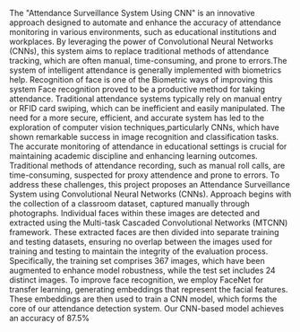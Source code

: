 The "Attendance Surveillance System Using CNN" is an innovative approach designed to automate and enhance the accuracy of attendance monitoring in various environments,
such as educational institutions and workplaces. By leveraging the power of Convolutional Neural Networks (CNNs), this system aims to replace traditional methods of
attendance tracking, which are often manual, time-consuming, and prone to errors.The system of intelligent attendance is generally implemented with biometrics help.
Recognition of face is one of the Biometric ways of improving this system Face recognition proved to be a productive method for taking attendance.
Traditional attendance systems typically rely on manual entry or RFID card swiping, which can be inefficient and easily manipulated. The need for a more secure,
efficient, and accurate system has led to the exploration of computer vision techniques,particularly CNNs, which have shown remarkable success in image
recognition and classification tasks.
The accurate monitoring of attendance in educational settings is crucial for maintaining academic discipline and enhancing learning outcomes.
Traditional methods of attendance recording, such as manual roll calls, are time-consuming, suspected for proxy attendence and prone to errors.
To address these challenges, this project proposes an Attendance Surveillance System using Convolutional Neural Networks (CNNs).
Approach begins with the collection of a classroom dataset, captured manually through photographs. Individual faces within these
images are detected and extracted using the Multi-task Cascaded Convolutional Networks (MTCNN) framework. These extracted faces are
then divided into separate training and testing datasets, ensuring no overlap between the images used for training and testing to maintain the 
integrity of the evaluation process. Specifically, the training set comprises 367 images, which have been augmented to enhance model robustness,
while the test set includes 24 distinct images.
To improve face recognition, we employ FaceNet for transfer learning, generating embeddings that represent the facial features. 
These embeddings are then used to train a CNN model, which forms the core of our attendance detection system. Our CNN-based model achieves an accuracy of 87.5%

